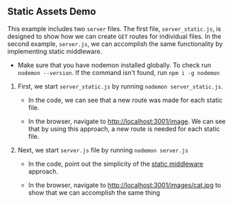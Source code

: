## Static Assets Demo

This example includes two `server` files. The first file, `server_static.js`, is designed to show how we can create `GET` routes for individual files. In the second example, `server.js`, we can accomplish the same functionality by implementing static middleware.

* Make sure that you have nodemon installed globally. To check run `nodemon --version`. If the command isn't found, run `npm i -g nodemon`

1. First, we start `server_static.js` by running `nodemon server_static.js`.

    * In the code, we can see that a new route was made for each static file.

    * In the browser, navigate to <http://localhost:3001/image>. We can see that by using this approach, a new route is needed for each static file.

2. Next, we start `server.js` file by running `nodemon server.js`

    * In the code, point out the simplicity of the [static middleware](http://expressjs.com/en/4x/api.html#express.static) approach.

    * In the browser, navigate to <http://localhost:3001/images/cat.jpg> to show that we can accomplish the same thing
